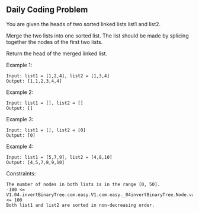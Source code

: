 ## Daily Coding Problem
You are given the heads of two sorted linked lists list1 and list2.

Merge the two lists into one sorted list.
The list should be made by splicing together the nodes of the first two lists.

Return the head of the merged linked list.

Example 1:
```
Input: list1 = [1,2,4], list2 = [1,3,4]
Output: [1,1,2,3,4,4]
```
Example 2:
```
Input: list1 = [], list2 = []
Output: []
```
Example 3:
```
Input: list1 = [], list2 = [0]
Output: [0]
```

Example 4:
```
Input: list1 = [5,7,9], list2 = [4,8,10]
Output: [4,5,7,8,9,10]
```

Constraints:
```
The number of nodes in both lists is in the range [0, 50].
-100 <= V1.04.invertBinaryTree.com.easy.V1.com.easy._04invertBinaryTree.Node.val <= 100
Both list1 and list2 are sorted in non-decreasing order.
```